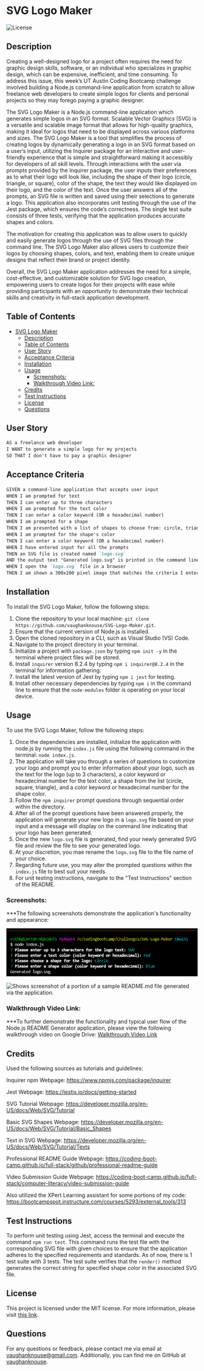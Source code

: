 # SVG Logo Maker

![License](https://img.shields.io/badge/License-MIT-blue.svg)

## Description
Creating a well-designed logo for a project often requires the need for graphic design skills, software, or an individual who specializes in graphic design, which can be expensive, inefficient, and time consuming. To address this issue, this week’s UT Austin Coding Bootcamp challenge involved building a Node.js command-line application from scratch to allow freelance web developers to create simple logos for clients and personal projects so they may forego paying a graphic designer.

The SVG Logo Maker is a Node.js command-line application which generates simple logos in an SVG format.   Scalable Vector Graphics (SVG) is a versatile and scalable image format that allows for high-quality graphics, making it ideal for logos that need to be displayed across various platforms and sizes. The SVG Logo Maker is a tool that simplifies the process of creating logos by dynamically generating a logo in an SVG format based on a user’s input, utilizing the Inquirer package for an interactive and user-friendly experience that is simple and straightforward making it accessibly for developers of all skill levels. Through interactions with the user via prompts provided by the Inquirer package, the user inputs their preferences as to what their logo will look like, including the shape of their logo (circle, triangle, or square), color of the shape, the text they would like displayed on their logo, and the color of the text. Once the user answers all of the prompts, an SVG file is written and saved using their selections to generate a logo. This application also incorporates unit testing through the use of the Jest package, which ensures the code’s correctness. The single test suite consists of three tests, verifying that the application produces accurate shapes and colors.

The motivation for creating this application was to allow users to quickly and easily generate logos through the use of SVG files through the command line. The SVG Logo Maker also allows users to customize their logos by choosing shapes, colors, and text, enabling them to create unique designs that reflect their brand or project identity.

Overall, the SVG Logo Maker application addresses the need for a simple, cost-effective, and customizable solution for SVG logo creation, empowering users to create logos for their projects with ease while providing participants with an opportunity to demonstrate their technical skills and creativity in full-stack application development.


## Table of Contents
- [SVG Logo Maker](#svg-logo-maker)
  - [Description](#description)
  - [Table of Contents](#table-of-contents)
  - [User Story](#user-story)
  - [Acceptance Criteria](#acceptance-criteria)
  - [Installation](#installation)
  - [Usage](#usage)
    - [Screenshots:](#screenshots)
    - [Walkthrough Video Link:](#walkthrough-video-link)
  - [Credits](#credits)
  - [Test Instructions](#test-instructions)
  - [License](#license)
  - [Questions](#questions)


## User Story

```md
AS a freelance web developer
I WANT to generate a simple logo for my projects
SO THAT I don't have to pay a graphic designer
```

## Acceptance Criteria

```md
GIVEN a command-line application that accepts user input
WHEN I am prompted for text
THEN I can enter up to three characters
WHEN I am prompted for the text color
THEN I can enter a color keyword (OR a hexadecimal number)
WHEN I am prompted for a shape
THEN I am presented with a list of shapes to choose from: circle, triangle, and square
WHEN I am prompted for the shape's color
THEN I can enter a color keyword (OR a hexadecimal number)
WHEN I have entered input for all the prompts
THEN an SVG file is created named `logo.svg`
AND the output text "Generated logo.svg" is printed in the command line
WHEN I open the `logo.svg` file in a browser
THEN I am shown a 300x200 pixel image that matches the criteria I entered
```

## Installation
To install the SVG Logo Maker, follow the following steps:
1.	Clone the repository to your local machine: `git clone https://github.com/vaughanknouse/SVG-Logo-Maker.git`.
2.	Ensure that the current version of Node.js is installed. 
3.	Open the cloned repository in a CLI, such as Visual Studio (VS) Code.
4.	Navigate to the project directory in your terminal. 
5.	Initialize a project with `package.json` by typing `npm init -y` in the terminal where  project files will be stored.
6.	Install `inquirer` version 8.2.4 by typing `npm i inquirer@8.2.4` in the terminal for information gathering.
7. Install the latest version of Jest by typing `npm i jest` for testing.
8.	Install other necessary dependencies by typing `npm i` in the command line to ensure that the `node-modules` folder is operating on your local device. 


## Usage
To use the SVG Logo Maker, follow the following steps:
1.	Once the dependencies are installed, initialize the application with node.js by running the `index.js` file using the following command in the terminal: `node index.js`.
2.	The application will take you through a series of questions to customize your logo and prompt you to enter information about your logo, such as the text for the logo (up to 3 characters), a color keyword or hexadecimal number for the text color, a shape from the list (circle, square, triangle), and a color keyword or hexadecimal number for the shape color.
3.	Follow the `npm inquirer` prompt questions through sequential order within the directory.
4.	After all of the prompt questions have been answered properly, the application will generate your new logo in a `logo.svg` file based on your input and a message will display on the command line indicating that your logo has been generated.
5.	Once the new `logo.svg` file is generated, find your newly generated SVG file and review the file to see your generated logo.
6. At your discretion, you mae rename the `logo.svg` file to the file name of your choice.
7. Regarding future use, you may alter the prompted questions within the `index.js` file to best suit your needs. 
8. For unit testing instructions, navigate to the "Test Instructions" section of the README. 


### Screenshots:
***The following screenshots demonstrate the application's functionality and appearance:

![Shows screenshot of the prompts made to the user via the inquirer command line interface.](Assets/Images/user-input-screenshot.png)

![Shows screenshot of a portion of a sample README.md file generated via the application.](Assets/Images/README-generated-screenshot.png)

### Walkthrough Video Link: 
***To further demonstrate the functionality and typical user flow of the Node.js README Generator application, please view the following walkthrough video on Google Drive: [Walkthrough Video Link](https://drive.google.com/file/d/1OfjaBpPFfmCyQXZWPAMijFJ0GypcDJeE/view?usp=sharing)


## Credits
Used the following sources as tutorials and guidelines:

Inquirer npm Webpage: https://www.npmjs.com/package/inquirer 

Jest Webpage: https://jestjs.io/docs/getting-started 

SVG Tutorial Webpage: https://developer.mozilla.org/en-US/docs/Web/SVG/Tutorial 

Basic SVG Shapes Webpage: https://developer.mozilla.org/en-US/docs/Web/SVG/Tutorial/Basic_Shapes 

Text in SVG Webpage: https://developer.mozilla.org/en-US/docs/Web/SVG/Tutorial/Texts 

Professional README Guide Webpage: https://coding-boot-camp.github.io/full-stack/github/professional-readme-guide

Video Submission Guide Webpage: https://coding-boot-camp.github.io/full-stack/computer-literacy/video-submission-guide

Also utilized the XPert Learning assistant for some portions of my code:
https://bootcampspot.instructure.com/courses/5293/external_tools/313

## Test Instructions
To perform unit testing using Jest, access the terminal and execute the command `npm run test`. This command runs the test file with the corresponding SVG file with given choices to ensure that the application adheres to the specified requirements and standards. As of now, there is 1 test suite with 3 tests. The test suite verifies that the `render()` method generates the correct string for specified shape color in the associated SVG file. 

## License
This project is licensed under the MIT license. For more information, please visit [this link](https://opensource.org/licenses/MIT).

## Questions
For any questions or feedback, please contact me via email at vaughanknouse@gmail.com.
Additionally, you can find me on GitHub at [vaughanknouse](https://github.com/vaughanknouse).

